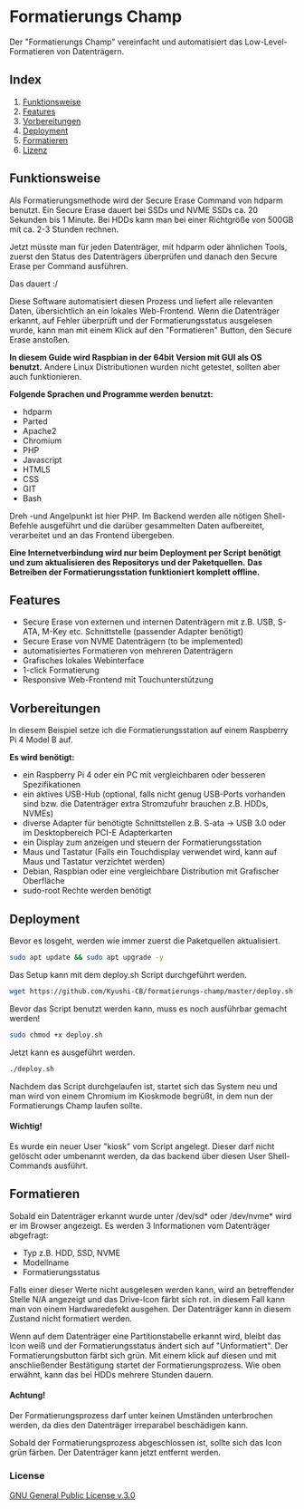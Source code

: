 # Formatierungs Champ

Der "Formatierungs Champ" vereinfacht und automatisiert das Low-Level-Formatieren von Datenträgern.

## Index

1. [Funktionsweise](#funktionsweise)
2. [Features](#features) 
3. [Vorbereitungen](#vorbereitungen)
4. [Deployment](#deployment)
5. [Formatieren](#formatieren)
6. [Lizenz](#lizenz)

## Funktionsweise

Als Formatierungsmethode wird der Secure Erase Command von hdparm benutzt. Ein Secure Erase dauert bei SSDs und NVME SSDs ca. 20 Sekunden bis 1 Minute.
Bei HDDs kann man bei einer Richtgröße von 500GB mit ca. 2-3 Stunden rechnen.

Jetzt müsste man für jeden Datenträger, mit hdparm oder ähnlichen Tools,
zuerst den Status des Datenträgers überprüfen und danach den Secure Erase per Command ausführen.

Das dauert :/

Diese Software automatisiert diesen Prozess und liefert alle relevanten Daten, übersichtlich an ein lokales Web-Frontend.
Wenn die Datenträger erkannt, auf Fehler überprüft und der Formatierungsstatus ausgelesen wurde, kann man mit einem Klick auf den "Formatieren" Button,
den Secure Erase anstoßen.

**In diesem Guide wird Raspbian in der 64bit Version mit GUI als OS benutzt.**
Andere Linux Distributionen wurden nicht getestet, sollten aber auch funktionieren.

**Folgende Sprachen und Programme werden benutzt:**
- hdparm
- Parted
- Apache2
- Chromium
- PHP
- Javascript
- HTML5
- CSS
- GIT
- Bash

Dreh -und Angelpunkt ist hier PHP. Im Backend werden alle nötigen Shell-Befehle ausgeführt und die darüber gesammelten Daten aufbereitet,
verarbeitet und an das Frontend übergeben.

**Eine Internetverbindung wird nur beim Deployment per Script benötigt und zum aktualisieren des Repositorys und der Paketquellen.**
**Das Betreiben der Formatierungsstation funktioniert komplett offline.**

## Features

- Secure Erase von externen und internen Datenträgern mit z.B. USB, S-ATA, M-Key etc. Schnittstelle (passender Adapter benötigt)
- Secure Erase von NVME Datenträgern (to be implemented)
- automatisiertes Formatieren von mehreren Datenträgern
- Grafisches lokales Webinterface
- 1-click Formatierung
- Responsive Web-Frontend mit Touchunterstützung

## Vorbereitungen

In diesem Beispiel setze ich die Formatierungsstation auf einem Raspberry Pi 4 Model B auf.

**Es wird benötigt:**
- ein Raspberry Pi 4 oder ein PC mit vergleichbaren oder besseren Spezifikationen
- ein aktives USB-Hub (optional, falls nicht genug USB-Ports vorhanden sind bzw. die Datenträger extra Stromzufuhr brauchen z.B. HDDs, NVMEs)
- diverse Adapter für benötigte Schnittstellen z.B. S-ata -> USB 3.0 oder im Desktopbereich PCI-E Adapterkarten
- ein Display zum anzeigen und steuern der Formatierungsstation
- Maus und Tastatur (Falls ein Touchdisplay verwendet wird, kann auf Maus und Tastatur verzichtet werden)
- Debian, Raspbian oder eine vergleichbare Distribution mit Grafischer Oberfläche
- sudo-root Rechte werden benötigt

## Deployment

Bevor es losgeht, werden wie immer zuerst die Paketquellen aktualisiert.
``` bash
sudo apt update && sudo apt upgrade -y
```

Das Setup kann mit dem deploy.sh Script durchgeführt werden.
``` bash
wget https://github.com/Kyushi-CB/formatierungs-champ/master/deploy.sh
````

Bevor das Script benutzt werden kann, muss es noch ausführbar gemacht werden!
``` bash
sudo chmod +x deploy.sh
```

Jetzt kann es ausgeführt werden.
``` bash
./deploy.sh
```
Nachdem das Script durchgelaufen ist, startet sich das System neu und man wird von einem Chromium
im Kioskmode begrüßt, in dem nun der Formatierungs Champ laufen sollte.

#### Wichtig!
Es wurde ein neuer User "kiosk" vom Script angelegt.
Dieser darf nicht gelöscht oder umbenannt werden,
da das backend über diesen User Shell-Commands ausführt.

## Formatieren
Sobald ein Datenträger erkannt wurde unter /dev/sd* oder /dev/nvme* wird er im Browser angezeigt.
Es werden 3 Informationen vom Datenträger abgefragt:
- Typ z.B. HDD, SSD, NVME
- Modellname
- Formatierungsstatus

Falls einer dieser Werte nicht ausgelesen werden kann, wird an betreffender Stelle N/A angezeigt und das Drive-Icon färbt sich rot.
in diesem Fall kann man von einem Hardwaredefekt ausgehen. Der Datenträger kann in diesem Zustand nicht formatiert werden.

Wenn auf dem Datenträger eine Partitionstabelle erkannt wird, bleibt das Icon weiß und der Formatierungsstatus ändert sich auf "Unformatiert".
Der Formatierungsbutton färbt sich grün. Mit einem klick auf diesen und mit anschließender Bestätigung startet der Formatierungsprozess.
Wie oben erwähnt, kann das bei HDDs mehrere Stunden dauern.
#### Achtung!
Der Formatierungsprozess darf unter keinen Umständen unterbrochen werden, da dies den Datenträger irreparabel beschädigen kann.

Sobald der Formatierungsprozess abgeschlossen ist, sollte sich das Icon grün färben.
Der Datenträger kann jetzt entfernt werden.

### License
[GNU General Public License v.3.0](https://github.com/Kyushi-CB/formatierungs-champ/master/LICENSE.md)
